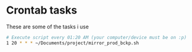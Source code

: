# Crontab tasks

These are some of the tasks i use


``` bash
# Execute script every 01:20 AM (your computer/device must be on :p)
1 20 * * * ~/Documents/project/mirror_prod_bckp.sh
```
